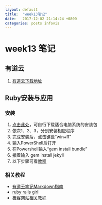 ```yaml
---
layout: default
title:  "week13笔记"
date:   2017-12-02 21:14:24 +0800
categories: posts infovis
---
```

# week13 笔记
## 有道云
1. [有道云下载地址](http://note.youdao.com/noteintro.html)

## Ruby安装与应用
### 安装
1. [点击此处](https://rubyinstaller.org/downloads/)，可自行下载适合电脑系统的安装包
2. 依次1、2、3，分别安装相应程序
3. 完成安装后，点击键盘“win+R”
4. 输入PowerShell后打开
5. 在Powershell输入“gem install bundle”
6. 接着输入 gem install jekyll
7. 以下步骤可看[教程](http://wiki.jikexueyuan.com/project/jekyll/quickstart.html)

### 相关教程
- [有道云笔记Markdown指南](http://note.youdao.com/iyoudao/?p=2445)
- [ruby rails girl](http://railsgirls.com/)
- [极客网站相关教程](http://wiki.jikexueyuan.com/project/jekyll/quickstart.html)
